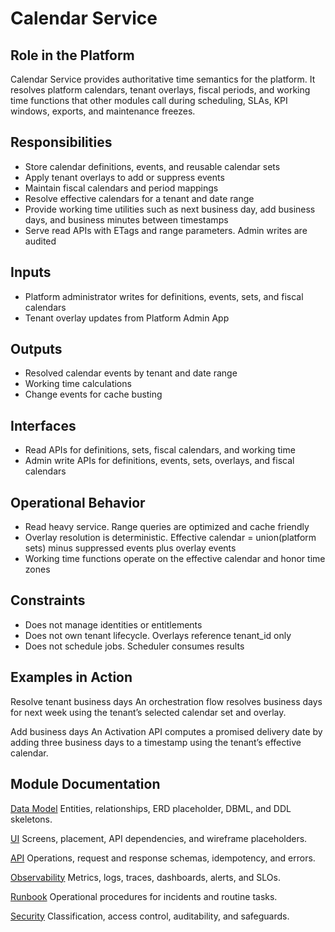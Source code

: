 # Calendar Service

## Role in the Platform
Calendar Service provides authoritative time semantics for the platform. It resolves platform calendars, tenant overlays, fiscal periods, and working time functions that other modules call during scheduling, SLAs, KPI windows, exports, and maintenance freezes.

## Responsibilities
- Store calendar definitions, events, and reusable calendar sets
- Apply tenant overlays to add or suppress events
- Maintain fiscal calendars and period mappings
- Resolve effective calendars for a tenant and date range
- Provide working time utilities such as next business day, add business days, and business minutes between timestamps
- Serve read APIs with ETags and range parameters. Admin writes are audited

## Inputs
- Platform administrator writes for definitions, events, sets, and fiscal calendars
- Tenant overlay updates from Platform Admin App

## Outputs
- Resolved calendar events by tenant and date range
- Working time calculations
- Change events for cache busting

## Interfaces
- Read APIs for definitions, sets, fiscal calendars, and working time
- Admin write APIs for definitions, events, sets, overlays, and fiscal calendars

## Operational Behavior
- Read heavy service. Range queries are optimized and cache friendly
- Overlay resolution is deterministic. Effective calendar = union(platform sets) minus suppressed events plus overlay events
- Working time functions operate on the effective calendar and honor time zones

## Constraints
- Does not manage identities or entitlements
- Does not own tenant lifecycle. Overlays reference tenant_id only
- Does not schedule jobs. Scheduler consumes results

## Examples in Action

Resolve tenant business days
An orchestration flow resolves business days for next week using the tenant’s selected calendar set and overlay.

Add business days
An Activation API computes a promised delivery date by adding three business days to a timestamp using the tenant’s effective calendar.

## Module Documentation

[Data Model](data-model.md)
Entities, relationships, ERD placeholder, DBML, and DDL skeletons.

[UI](ui.md)
Screens, placement, API dependencies, and wireframe placeholders.

[API](api.md)
Operations, request and response schemas, idempotency, and errors.

[Observability](observability.md)
Metrics, logs, traces, dashboards, alerts, and SLOs.

[Runbook](runbook.md)
Operational procedures for incidents and routine tasks.

[Security](security.md)
Classification, access control, auditability, and safeguards.

